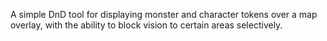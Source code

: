 A simple DnD tool for displaying monster and character tokens over a map overlay, with the ability to block vision to certain areas selectively. 
